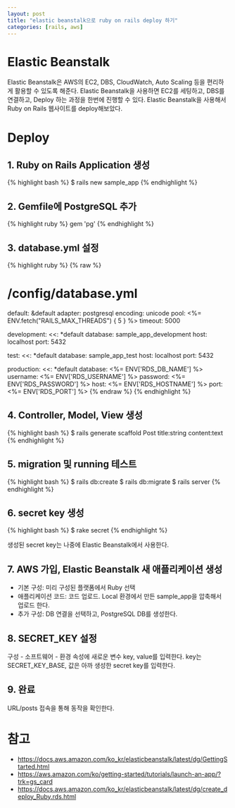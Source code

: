 ```yaml
---
layout: post
title: "elastic beanstalk으로 ruby on rails deploy 하기"
categories: [rails, aws]
---
```


# Elastic Beanstalk

Elastic Beanstalk은 AWS의 EC2, DBS, CloudWatch, Auto Scaling 등을 편리하게 활용할 수 있도록 해준다.
Elastic Beanstalk을 사용하면 EC2를 세팅하고, DBS를 연결하고, Deploy 하는 과정을 한번에 진행할 수 있다.
Elastic Beanstalk을 사용해서 Ruby on Rails 웹사이트를 deploy해보았다.

# Deploy

## 1. Ruby on Rails Application 생성

{% highlight bash %}
$ rails new sample_app
{% endhighlight %}

## 2. Gemfile에 PostgreSQL 추가

{% highlight ruby %}
gem 'pg'
{% endhighlight %}

## 3. database.yml 설정

{% highlight ruby %}
{% raw %}
# /config/database.yml

default: &default
  adapter: postgresql
  encoding: unicode
  pool: <%= ENV.fetch("RAILS_MAX_THREADS") { 5 } %>
  timeout: 5000

development:
  <<: *default
  database: sample_app_development
  host: localhost
  port: 5432

test:
  <<: *default
  database: sample_app_test
  host: localhost
  port: 5432

production:
  <<: *default
  database: <%= ENV['RDS_DB_NAME'] %>
  username: <%= ENV['RDS_USERNAME'] %>
  password: <%= ENV['RDS_PASSWORD'] %>
  host: <%= ENV['RDS_HOSTNAME'] %>
  port: <%= ENV['RDS_PORT'] %>
{% endraw %}
{% endhighlight %}

## 4. Controller, Model, View 생성

{% highlight bash %}
$ rails generate scaffold Post title:string content:text
{% endhighlight %}

## 5. migration 및 running 테스트

{% highlight bash %}
$ rails db:create
$ rails db:migrate
$ rails server
{% endhighlight %}

## 6. secret key 생성

{% highlight bash %}
$ rake secret
{% endhighlight %}

생성된 secret key는 나중에 Elastic Beanstalk에서 사용한다.

## 7. AWS 가입, Elastic Beanstalk 새 애플리케이션 생성

* 기본 구성: 미리 구성된 플랫폼에서 Ruby 선택
* 애플리케이션 코드: 코드 업로드. Local 환경에서 만든 sample_app을 압축해서 업로드 한다.
* 추가 구성: DB 연결을 선택하고, PostgreSQL DB를 생성한다.

## 8. SECRET_KEY 설정

구성 - 소프트웨어 - 환경 속성에 새로운 변수 key, value를 입력한다.
key는 SECRET_KEY_BASE, 값은 아까 생성한 secret key를 입력한다.

## 9. 완료

URL/posts 접속을 통해 동작을 확인한다.

# 참고

* <https://docs.aws.amazon.com/ko_kr/elasticbeanstalk/latest/dg/GettingStarted.html>
* <https://aws.amazon.com/ko/getting-started/tutorials/launch-an-app/?trk=gs_card>
* <https://docs.aws.amazon.com/ko_kr/elasticbeanstalk/latest/dg/create_deploy_Ruby.rds.html>